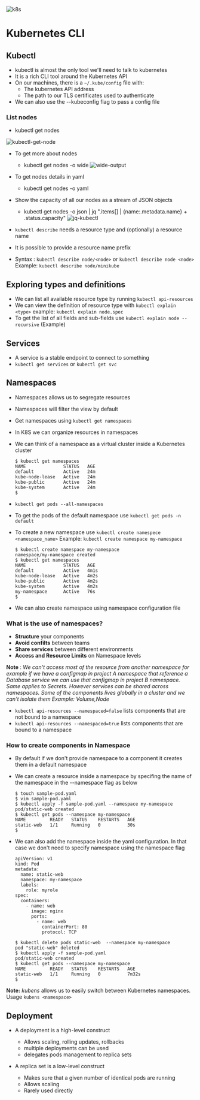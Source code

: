 ![k8s](https://user-images.githubusercontent.com/55191821/126441748-2d1313dd-d7cc-4cd7-88f9-dca522fe59cf.png)

# Kubernetes CLI
## Kubectl
- kubectl is almost the only tool we'll need to talk to kubernetes
- It is a rich CLI tool around the Kubernetes API
- On our machines, there is a `~/.kube/config` file with:
  - The kubernetes API address
  - The path to our TLS certificates used to authenticate
- We can also use the --kubeconfig flag to pass a config file

### List nodes
- kubectl get nodes

![kubectl-get-node](https://user-images.githubusercontent.com/55191821/126443144-4647f947-f5e4-4b34-a330-6f1f6a43874e.png)
- To get more about nodes
  - kubectl get nodes -o wide
![wide-output](https://user-images.githubusercontent.com/55191821/126443573-a61c312b-3385-4ef4-ade7-462a08d58b12.png)

- To get nodes details in yaml
  - kubectl get nodes -o yaml

- Show the capacity of all our nodes as a stream of JSON objects
   - kubectl get nodes -o json | jq ".items[] | {name:.metadata.name} + .status.capacity"
![jq-kubectl](https://user-images.githubusercontent.com/55191821/126445327-f488d236-d7e5-4c57-9dca-8bce80e62939.png)

- `kubectl describe` needs a resource type and (optionally) a resource name
- It is possible to provide a resource name prefix
- Syntax : `kubectl describe node/<node>` or `kubectl describe node <node>` Example: `kubectl describe node/minikube`

## Exploring types and definitions
- We can list all available resource type by running `kubectl api-resources`
- We can view the definition of resource type with `kubectl explain <type>` example: `kubectl explain node.spec`
- To get the list of all fields and sub-fields use `kubectl explain node --recursive` (Example)

## Services
- A service is a stable endpoint to connect to something
- `kubectl get services` or `kubectl get svc`

## Namespaces
- Namespaces allows us to segregate resources
- Namespaces will filter the view by default
- Get namespaces using `kubectl get namespaces`
- In K8S we can organize resources in namespaces
- We can think of a namespace as a virtual cluster inside a Kubernetes cluster

    ```
    $ kubectl get namespaces
    NAME              STATUS   AGE
    default           Active   24m
    kube-node-lease   Active   24m
    kube-public       Active   24m
    kube-system       Active   24m
    $ 
    ```
- `kubectl get pods --all-namespaces`
- To get the pods of the default namespace use `kubectl get pods -n default`
- To create a new namespace use `kubectl create namespece <namespace_name>` Example: `kubectl create namespace my-namespace`
    ```
    $ kubectl create namespace my-namespace
    namespace/my-namespace created
    $ kubectl get namespaces
    NAME              STATUS   AGE
    default           Active   4m1s
    kube-node-lease   Active   4m2s
    kube-public       Active   4m2s
    kube-system       Active   4m2s
    my-namespace      Active   76s
    $
    ```
- We can also create namespace using namespace configuration file

### What is the use of namespaces?
- **Structure** your components
- **Avoid confilts** between teams
- **Share services** between different environments
- **Access and Resource Limits** on Namespace levels

**Note** : *We can't access most of the resource from another namespace for example if we have a configmap in project A namespace that reference a Database service we can use that configmap in project B namespace. Same applies to Secrets. However services can be shared across namespaces. Some of the components lives globally in a cluster and we can't isolate them Example: Volume,Node*
- `kubectl api-resources --namespaced=false` lists components that are not bound to a namespace
- `kubectl api-resources --namespaced=true`  lists components that are bound to a namespace

### How to create components in Namespace
- By default if we don't provide namespace to a component it creates them in a default namespace
- We can create a resource inside a namespace by specifing the name of the namespace in the --namespace flag as below
    ```
    $ touch sample-pod.yaml
    $ vim sample-pod.yaml 
    $ kubectl apply -f sample-pod.yaml --namespace my-namespace 
    pod/static-web created
    $ kubectl get pods --namespace my-namespace
    NAME         READY   STATUS    RESTARTS   AGE
    static-web   1/1     Running   0          30s
    $ 
    ```
- We can also add the namespace inside the yaml configuration. In that case we don't need to specify namespace using the namespace flag
    ```
    apiVersion: v1
    kind: Pod
    metadata:
      name: static-web
      namespace: my-namespace
      labels:
        role: myrole
    spec:
      containers:
        - name: web
          image: nginx
          ports:
            - name: web
              containerPort: 80
              protocol: TCP
    ```
    
    ```
    $ kubectl delete pods static-web  --namespace my-namespace
    pod "static-web" deleted
    $ kubectl apply -f sample-pod.yaml
    pod/static-web created
    $ kubectl get pods --namespace my-namespace 
    NAME         READY   STATUS    RESTARTS   AGE
    static-web   1/1     Running   0          7m32s
    $ 
    ```
**Note:** *kubens* allows us to easily switch between Kubernetes namespaces. Usage `kubens <namespace>`

## Deployment
- A deployment is a high-level construct
  - Allows scaling, rolling updates, rollbacks
  - multiple deployments can be used
  - delegates pods management to replica sets

- A replica set is a low-level construct
  - Makes sure that a given number of identical pods are running
  - Allows scaling
  - Rarely used directly
